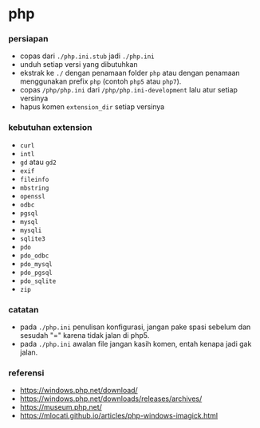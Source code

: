 # php

### persiapan

- copas dari `./php.ini.stub` jadi `./php.ini`
- unduh setiap versi yang dibutuhkan
- ekstrak ke `./` dengan penamaan folder `php` atau dengan penamaan menggunakan prefix `php` (contoh `php5` atau `php7`).
- copas `/php/php.ini` dari `/php/php.ini-development` lalu atur setiap versinya
- hapus komen `extension_dir` setiap versinya

### kebutuhan extension

- `curl`
- `intl`
- `gd` atau `gd2`
- `exif`
- `fileinfo`
- `mbstring`
- `openssl`
- `odbc`
- `pgsql`
- `mysql`
- `mysqli`
- `sqlite3`
- `pdo`
- `pdo_odbc`
- `pdo_mysql`
- `pdo_pgsql`
- `pdo_sqlite`
- `zip`

### catatan

- pada `./php.ini` penulisan konfigurasi, jangan pake spasi sebelum dan sesudah "=" karena tidak jalan di php5.
- pada `./php.ini` awalan file jangan kasih komen, entah kenapa jadi gak jalan.

### referensi

- https://windows.php.net/download/
- https://windows.php.net/downloads/releases/archives/
- https://museum.php.net/
- https://mlocati.github.io/articles/php-windows-imagick.html
